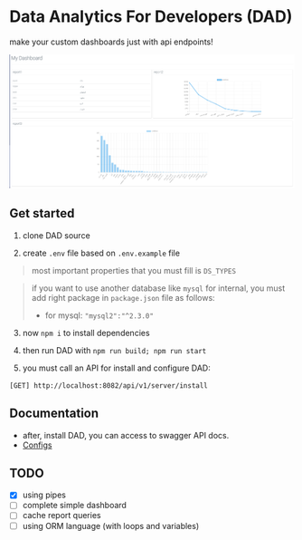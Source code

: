 
# Data Analytics For Developers (DAD)

make your custom dashboards just with api endpoints!

![](./public/assets/images/dashboard1.png)

## Get started

1. clone DAD source

2. create `.env` file based on `.env.example` file

> most important properties that you must fill is `DS_TYPES`

> if you want to use another database like `mysql` for internal, you must add right package in `package.json` file as follows:
> - for mysql: `"mysql2":"^2.3.0"`

3. now `npm i` to install dependencies

4. then run DAD with `npm run build; npm run start`

5. you must call an API for install and configure DAD:

```
[GET] http://localhost:8082/api/v1/server/install
```

## Documentation

- after, install DAD, you can access to swagger API docs.
- [Configs](./docs/configs.md)
## TODO

- [x] using pipes
- [ ] complete simple dashboard
- [ ] cache report queries
- [ ] using ORM language (with loops and variables)
